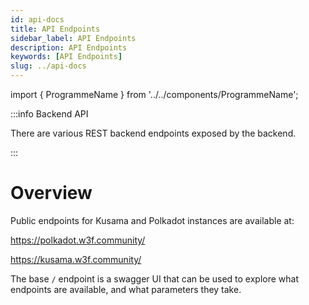 ```yaml
---
id: api-docs
title: API Endpoints
sidebar_label: API Endpoints
description: API Endpoints
keywords: [API Endpoints]
slug: ../api-docs
---
```


import { ProgrammeName } from '../../components/ProgrammeName';


:::info Backend API

There are various REST backend endpoints exposed by the backend.

:::

# Overview

Public endpoints for Kusama and Polkadot instances are available at:

https://polkadot.w3f.community/

https://kusama.w3f.community/

The base `/` endpoint is a swagger UI that can be used to explore what endpoints are available, and what parameters they take.